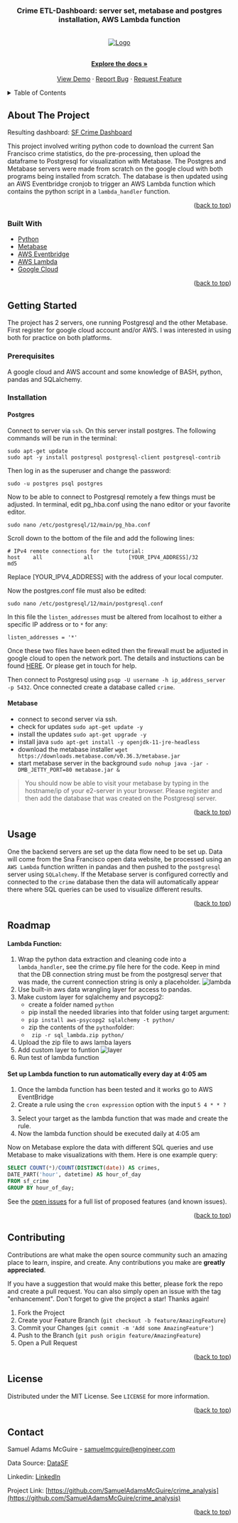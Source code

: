 <div id="top"></div>

<h3 align="center">Crime ETL-Dashboard: server set, metabase and postgres installation, AWS Lambda function</h3>

<br />
<div align="center">
  <a href="https://github.com/SamuelAdamsMcGuire/crime_analysis">
    <img src="images/dash.png" alt="Logo">
  </a>


  <p align="center">
    <br />
    <a href="https://github.com/SamuelAdamsMcGuire/crime_analysis"><strong>Explore the docs »</strong></a>
    <br />
    <br />
    <a href="https://github.com/SamuelAdamsMcGuire/crime_analysis">View Demo</a>
    ·
    <a href="https://github.com/SamuelAdamsMcGuire/crime_analysis/issues">Report Bug</a>
    ·
    <a href="https://github.com/SamuelAdamsMcGuire/crime_analysis/issues">Request Feature</a>
  </p>
</div>


<!-- TABLE OF CONTENTS -->
<details>
  <summary>Table of Contents</summary>
  <ol>
    <li>
      <a href="#about-the-project">About The Project</a>
      <ul>
        <li><a href="#built-with">Built With</a></li>
      </ul>
    </li>
    <li>
      <a href="#getting-started">Getting Started</a>
      <ul>
        <li><a href="#prerequisites">Prerequisites</a></li>
        <li><a href="#installation">Installation</a></li>
      </ul>
    </li>
    <li><a href="#usage">Usage</a></li>
    <li><a href="#roadmap">Roadmap</a></li>
    <li><a href="#contributing">Contributing</a></li>
    <li><a href="#license">License</a></li>
    <li><a href="#contact">Contact</a></li>
  </ol>
</details>


<!-- ABOUT THE PROJECT -->
## About The Project

Resulting dashboard: [SF Crime Dashboard](http://34.159.42.59/public/dashboard/f9bea83c-0e41-4c3d-a1a4-a8e430e3e089)

This project involved writing python code to download the current San Francisco crime statistics, do the pre-processing, then upload the dataframe to Postgresql for visualization with Metabase. The Postgres and Metabase servers were made from scratch on the google cloud with both programs being installed from scratch. The database is then updated using an AWS Eventbridge cronjob to trigger an AWS Lambda function which contains the python script in a `lambda_handler` function.   

<p align="right">(<a href="#top">back to top</a>)</p>


### Built With

* [Python](https://www.python.org/)
* [Metabase](https://www.metabase.com/)
* [AWS Eventbridge](https://aws.amazon.com/eventbridge/)
* [AWS Lambda](https://docs.aws.amazon.com/lambda/)
* [Google Cloud](https://cloud.google.com/)


<p align="right">(<a href="#top">back to top</a>)</p>



<!-- GETTING STARTED -->
## Getting Started

The project has 2 servers, one running Postgresql and the other Metabase. First register for google cloud account and/or AWS. I was interested in using both for practice on both platforms.   

### Prerequisites

A google cloud and AWS account and some knowledge of BASH, python, pandas and SQLalchemy.

### Installation

#### Postgres
Connect to server via `ssh`. On this server install postgres. The following commands will be run in the terminal:

```
sudo apt-get update
sudo apt -y install postgresql postgresql-client postgresql-contrib
``` 
Then log in as the superuser and change the password:
```
sudo -u postgres psql postgres
``` 

Now to be able to connect to Postgresql remotely a few things must be adjusted. In terminal, edit pg_hba.conf using the nano editor or your favorite editor.
``` 
sudo nano /etc/postgresql/12/main/pg_hba.conf
```

Scroll down to the bottom of the file and add the following lines:
``` 
# IPv4 remote connections for the tutorial:
host    all             all           [YOUR_IPV4_ADDRESS]/32         md5
``` 
Replace [YOUR_IPV4_ADDRESS] with the address of your local computer.

Now the postgres.conf file must also be edited:
```
sudo nano /etc/postgresql/12/main/postgresql.conf
```
In this file the `listen_addresses` must be altered from localhost to either a specific IP address or to `*` for any:
```
listen_addresses = '*'
``` 
Once these two files have been edited then the firewall must be adjusted in google cloud to open the network port. The details and instuctions can be found [HERE](https://cloud.google.com/vpc/docs/using-firewalls). Or please get in touch for help.

Then connect to Postgresql using `psqp -U username -h ip_address_server -p 5432`. Once connected create a database called `crime`. 

#### Metabase

- connect to second server via ssh. 
- check for updates `sudo apt-get update -y`
- install the updates `sudo apt-get upgrade -y`
- install java `sudo apt-get install -y openjdk-11-jre-headless`
- download the metabase installer `wget https://downloads.metabase.com/v0.36.3/metabase.jar`
- start metabase server in the background `sudo nohup java -jar -DMB_JETTY_PORT=80 metabase.jar &`

> You should now be able to visit your metabase by typing in the hostname/ip of your e2-server in your browser. Please register and then add the database that was created on the Postgresql server.

                
<p align="right">(<a href="#top">back to top</a>)</p>


<!-- USAGE EXAMPLES -->
## Usage

One the backend servers are set up the data flow need to be set up. Data will come from the Sna Francisco open data website, be processed using an `AWS Lambda` function written in pandas and then pushed to the `postgresql` server using `SQLalchemy`. If the Metabase server is configured correctly and connected to the `crime` database then the data will automatically appear there where SQL queries can be used to visualize different results.

<!-- to do:_For more examples, please refer to the [Documentation](https://example.com)_-->

<p align="right">(<a href="#top">back to top</a>)</p>


<!-- ROADMAP -->
## Roadmap

#### Lambda Function:
1. Wrap the python data extraction and cleaning code into a `lambda_handler`, see the crime.py file here for the code. Keep in mind that the DB connection string must be from the postgresql server that was made, the current connection string is only a placeholder. 
![lambda](images/lambda_func.png)
2. Use built-in aws data wrangling layer for access to pandas.
3. Make custom layer for sqlalchemy and psycopg2:
    - create a folder named `python`
    - pip install the needed libraries into that folder using target argument:
    - `pip install aws-psycopg2 sqlalchemy -t python/`
    - zip the contents of the `python`folder:
    - ` zip -r sql_lambda.zip python/`
4. Upload the zip file to aws lamba layers
5. Add custom layer to funtion
![layer](images/layers.png)
6. Run test of lambda function 


#### Set up Lambda function to run automatically every day at 4:05 am

1. Once the lambda function has been tested and it works go to AWS EventBridge
2. Create a rule using the `cron expression` option with the input `5 4 * * ? *`
3. Select your target as the lambda function that was made and create the rule. 
4. Now the lambda function should be executed daily at 4:05 am

Now on Metabase explore the data with different SQL queries and use Metabase to make visualizations with them. Here is one example query:
```sql
SELECT COUNT(*)/COUNT(DISTINCT(date)) AS crimes, 
DATE_PART('hour', datetime) AS hour_of_day 
FROM sf_crime 
GROUP BY hour_of_day;
``` 

See the [open issues](https://github.com/SamuelAdamsMcGuire/crime_analysis/issues) for a full list of proposed features (and known issues).

<p align="right">(<a href="#top">back to top</a>)</p>


<!-- CONTRIBUTING -->
## Contributing

Contributions are what make the open source community such an amazing place to learn, inspire, and create. Any contributions you make are **greatly appreciated**.

If you have a suggestion that would make this better, please fork the repo and create a pull request. You can also simply open an issue with the tag "enhancement".
Don't forget to give the project a star! Thanks again!

1. Fork the Project
2. Create your Feature Branch (`git checkout -b feature/AmazingFeature`)
3. Commit your Changes (`git commit -m 'Add some AmazingFeature'`)
4. Push to the Branch (`git push origin feature/AmazingFeature`)
5. Open a Pull Request

<p align="right">(<a href="#top">back to top</a>)</p>


<!-- LICENSE -->
## License

Distributed under the MIT License. See `LICENSE` for more information.

<p align="right">(<a href="#top">back to top</a>)</p>


<!-- CONTACT -->
## Contact

Samuel Adams McGuire - samuelmcguire@engineer.com

Data Source: [DataSF](https://data.sfgov.org/Public-Safety/Police-Department-Incident-Reports-2018-to-Present/wg3w-h783)


Linkedin: [LinkedIn](https://www.linkedin.com/in/samuel-mcguire/)

Project Link: [https://github.com/SamuelAdamsMcGuire/crime_analysis](https://github.com/SamuelAdamsMcGuire/crime_analysis)

<p align="right">(<a href="#top">back to top</a>)</p>